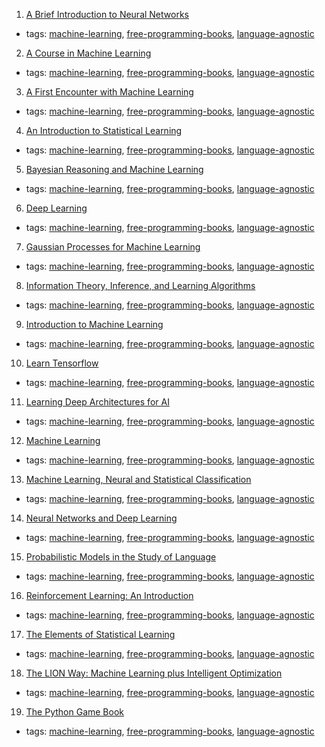 1. [A Brief Introduction to Neural Networks](http://www.dkriesel.com/en/science/neural_networks)
  * tags: [machine-learning](tags/machine-learning.md), [free-programming-books](tags/free-programming-books.md), [language-agnostic](tags/language-agnostic.md)
2. [A Course in Machine Learning](http://ciml.info/dl/v0_9/ciml-v0_9-all.pdf)
  * tags: [machine-learning](tags/machine-learning.md), [free-programming-books](tags/free-programming-books.md), [language-agnostic](tags/language-agnostic.md)
3. [A First Encounter with Machine Learning](https://www.ics.uci.edu/~welling/teaching/ICS273Afall11/IntroMLBook.pdf)
  * tags: [machine-learning](tags/machine-learning.md), [free-programming-books](tags/free-programming-books.md), [language-agnostic](tags/language-agnostic.md)
4. [An Introduction to Statistical Learning](http://www-bcf.usc.edu/~gareth/ISL/)
  * tags: [machine-learning](tags/machine-learning.md), [free-programming-books](tags/free-programming-books.md), [language-agnostic](tags/language-agnostic.md)
5. [Bayesian Reasoning and Machine Learning](http://web4.cs.ucl.ac.uk/staff/D.Barber/pmwiki/pmwiki.php?n=Brml.HomePage)
  * tags: [machine-learning](tags/machine-learning.md), [free-programming-books](tags/free-programming-books.md), [language-agnostic](tags/language-agnostic.md)
6. [Deep Learning](http://www.deeplearningbook.org)
  * tags: [machine-learning](tags/machine-learning.md), [free-programming-books](tags/free-programming-books.md), [language-agnostic](tags/language-agnostic.md)
7. [Gaussian Processes for Machine Learning](http://www.gaussianprocess.org/gpml/)
  * tags: [machine-learning](tags/machine-learning.md), [free-programming-books](tags/free-programming-books.md), [language-agnostic](tags/language-agnostic.md)
8. [Information Theory, Inference, and Learning Algorithms](http://www.inference.phy.cam.ac.uk/itila/)
  * tags: [machine-learning](tags/machine-learning.md), [free-programming-books](tags/free-programming-books.md), [language-agnostic](tags/language-agnostic.md)
9. [Introduction to Machine Learning](http://arxiv.org/abs/0904.3664v1)
  * tags: [machine-learning](tags/machine-learning.md), [free-programming-books](tags/free-programming-books.md), [language-agnostic](tags/language-agnostic.md)
10. [Learn Tensorflow](https://bitbucket.org/hrojas/learn-tensorflow)
  * tags: [machine-learning](tags/machine-learning.md), [free-programming-books](tags/free-programming-books.md), [language-agnostic](tags/language-agnostic.md)
11. [Learning Deep Architectures for AI](http://www.iro.umontreal.ca/~bengioy/papers/ftml_book.pdf)
  * tags: [machine-learning](tags/machine-learning.md), [free-programming-books](tags/free-programming-books.md), [language-agnostic](tags/language-agnostic.md)
12. [Machine Learning](http://www.intechopen.com/books/machine_learning)
  * tags: [machine-learning](tags/machine-learning.md), [free-programming-books](tags/free-programming-books.md), [language-agnostic](tags/language-agnostic.md)
13. [Machine Learning, Neural and Statistical Classification](http://www1.maths.leeds.ac.uk/~charles/statlog/)
  * tags: [machine-learning](tags/machine-learning.md), [free-programming-books](tags/free-programming-books.md), [language-agnostic](tags/language-agnostic.md)
14. [Neural Networks and Deep Learning](http://neuralnetworksanddeeplearning.com)
  * tags: [machine-learning](tags/machine-learning.md), [free-programming-books](tags/free-programming-books.md), [language-agnostic](tags/language-agnostic.md)
15. [Probabilistic Models in the Study of Language](http://idiom.ucsd.edu/~rlevy/pmsl_textbook/text.html)
  * tags: [machine-learning](tags/machine-learning.md), [free-programming-books](tags/free-programming-books.md), [language-agnostic](tags/language-agnostic.md)
16. [Reinforcement Learning: An Introduction](http://webdocs.cs.ualberta.ca/~sutton/book/ebook/the-book.html)
  * tags: [machine-learning](tags/machine-learning.md), [free-programming-books](tags/free-programming-books.md), [language-agnostic](tags/language-agnostic.md)
17. [The Elements of Statistical Learning](http://www-stat.stanford.edu/~tibs/ElemStatLearn/)
  * tags: [machine-learning](tags/machine-learning.md), [free-programming-books](tags/free-programming-books.md), [language-agnostic](tags/language-agnostic.md)
18. [The LION Way: Machine Learning plus Intelligent Optimization](http://www.e-booksdirectory.com/details.php?ebook=9575)
  * tags: [machine-learning](tags/machine-learning.md), [free-programming-books](tags/free-programming-books.md), [language-agnostic](tags/language-agnostic.md)
19. [The Python Game Book](http://thepythongamebook.com/en%3Astart)
  * tags: [machine-learning](tags/machine-learning.md), [free-programming-books](tags/free-programming-books.md), [language-agnostic](tags/language-agnostic.md)
